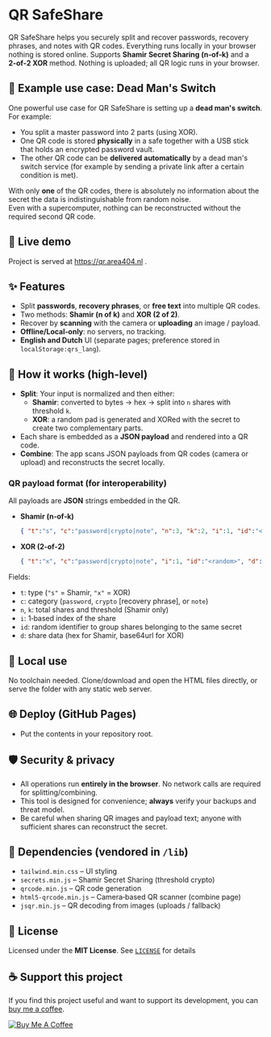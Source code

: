 # QR SafeShare
QR SafeShare helps you securely split and recover passwords, recovery phrases, and notes with QR codes. Everything runs locally in your browser nothing is stored online.
Supports **Shamir Secret Sharing (n‑of‑k)** and a **2‑of‑2 XOR** method. Nothing is uploaded; all QR logic runs in your browser.

## 🔐 Example use case: Dead Man's Switch

One powerful use case for QR SafeShare is setting up a **dead man's switch**.  
For example:
- You split a master password into 2 parts (using XOR).
- One QR code is stored **physically** in a safe together with a USB stick that holds an encrypted password vault.
- The other QR code can be **delivered automatically** by a dead man's switch service (for example by sending a private link after a certain condition is met).

With only **one** of the QR codes, there is absolutely no information about the secret the data is indistinguishable from random noise.  
Even with a supercomputer, nothing can be reconstructed without the required second QR code.

## 🚀 Live demo
Project is served at https://qr.area404.nl .

## ✨ Features
- Split **passwords**, **recovery phrases**, or **free text** into multiple QR codes.
- Two methods: **Shamir (n of k)** and **XOR (2 of 2)**.
- Recover by **scanning** with the camera or **uploading** an image / payload.
- **Offline/Local‑only**: no servers, no tracking.
- **English and Dutch** UI (separate pages; preference stored in `localStorage:qrs_lang`).

## 🧩 How it works (high‑level)
- **Split**: Your input is normalized and then either:
  - **Shamir**: converted to bytes → hex → split into `n` shares with threshold `k`.  
  - **XOR**: a random pad is generated and XORed with the secret to create two complementary parts.
- Each share is embedded as a **JSON payload** and rendered into a QR code.
- **Combine**: The app scans JSON payloads from QR codes (camera or upload) and reconstructs the secret locally.

### QR payload format (for interoperability)
All payloads are **JSON** strings embedded in the QR.

- **Shamir (n‑of‑k)**
  ```json
  { "t":"s", "c":"password|crypto|note", "n":3, "k":2, "i":1, "id":"<random>", "d":"<share-hex>" }
  ```

- **XOR (2‑of‑2)**
  ```json
  { "t":"x", "c":"password|crypto|note", "i":1, "id":"<random>", "d":"<base64url-bytes>" }
  ```

Fields:
- `t`: type (`"s"` = Shamir, `"x"` = XOR)  
- `c`: category (`password`, `crypto` [recovery phrase], or `note`)  
- `n`, `k`: total shares and threshold (Shamir only)  
- `i`: 1‑based index of the share  
- `id`: random identifier to group shares belonging to the same secret  
- `d`: share data (hex for Shamir, base64url for XOR)

## 🔧 Local use
No toolchain needed. Clone/download and open the HTML files directly, or serve the folder with any static web server.

## 🌐 Deploy (GitHub Pages)
- Put the contents in your repository root.

## 🛡️ Security & privacy
- All operations run **entirely in the browser**. No network calls are required for splitting/combining.  
- This tool is designed for convenience; **always** verify your backups and threat model.  
- Be careful when sharing QR images and payload text; anyone with sufficient shares can reconstruct the secret.

## 🧱 Dependencies (vendored in `/lib`)
- `tailwind.min.css` – UI styling  
- `secrets.min.js` – Shamir Secret Sharing (threshold crypto)  
- `qrcode.min.js` – QR code generation  
- `html5-qrcode.min.js` – Camera‑based QR scanner (combine page)  
- `jsqr.min.js` – QR decoding from images (uploads / fallback)

## 📜 License
Licensed under the **MIT License**. See [`LICENSE`](LICENSE) for details

## ☕ Support this project

If you find this project useful and want to support its development, you can [buy me a coffee](https://buymeacoffee.com/qrsafeshare).

[![Buy Me A Coffee](https://img.buymeacoffee.com/button-api/?text=Buy%20me%20a%20coffee&emoji=☕&slug=qrsafeshare&button_colour=FFDD00&font_colour=000000&font_family=Cookie&outline_colour=000000&coffee_colour=ffffff)](https://buymeacoffee.com/qrsafeshare)

